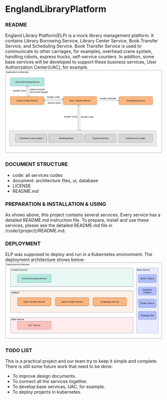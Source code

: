 # EnglandLibraryPlatform

### README

England Library Platform(ELP) is a mock library management platform.
It contains Library Borrowing Service, Library Center Service, Book Transfer Service,
and Scheduling Service. Book Transfer Service is used to communicate to other carriages,
for examples, overhead crane system, handling robots, express trucks, self-service counters.
In addition, some base services will be developed to support these business services,
User Authorization Center(UAC), for example.
<img src=".\document\EnglandLibraryPlatform\architecture\application_architecture.png" width="1200"/>

### DOCUMENT STRUCTURE

- code: all services codes
- document: architecture files, ui, database
- LICENSE
- README.md

### PREPARATION & INSTALLATION & USING

As shows above, this project contains several services.
Every service has a detailed README.md instruction file.
To prepare, install and use these services, please see the detailed README.md file in /code/{project}/README.md.

### DEPLOYMENT

ELP was supposed to deploy and run in a Kubernetes environment.
The deployment architecture shows below:
<img src=".\document\EnglandLibraryPlatform\architecture\deployment_architecture.png">

### TODO LIST

This is a practical project and our team try to keep it simple and complete.
There is still some future work that need to be done:

- To improve design documents.
- To connect all the services together.
- To develop base services, UAC, for example.
- To deploy projects in kubernetes.